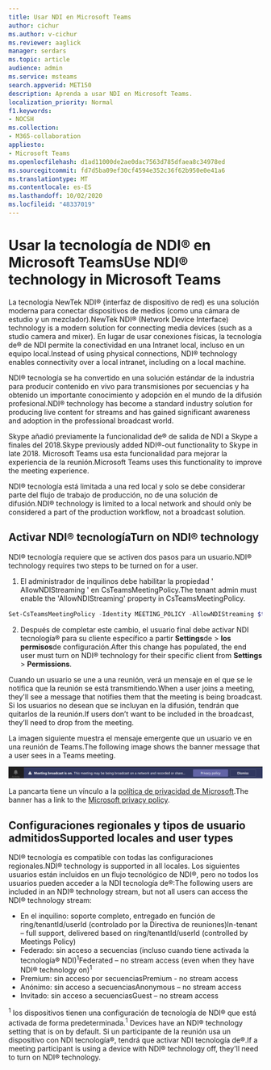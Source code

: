 ```yaml
---
title: Usar NDI en Microsoft Teams
author: cichur
ms.author: v-cichur
ms.reviewer: aaglick
manager: serdars
ms.topic: article
audience: admin
ms.service: msteams
search.appverid: MET150
description: Aprenda a usar NDI en Microsoft Teams.
localization_priority: Normal
f1.keywords:
- NOCSH
ms.collection:
- M365-collaboration
appliesto:
- Microsoft Teams
ms.openlocfilehash: d1ad11000de2ae0dac7563d785dfaea8c34978ed
ms.sourcegitcommit: fd7d5ba09ef30cf4594e352c36f62b950e0e41a6
ms.translationtype: MT
ms.contentlocale: es-ES
ms.lasthandoff: 10/02/2020
ms.locfileid: "48337019"
---
```

# <a name="use-ndi-technology-in-microsoft-teams"></a><span data-ttu-id="87c57-103">Usar la tecnología de NDI® en Microsoft Teams</span><span class="sxs-lookup"><span data-stu-id="87c57-103">Use NDI® technology in Microsoft Teams</span></span>

 <span data-ttu-id="87c57-104">La tecnología NewTek NDI® (interfaz de dispositivo de red) es una solución moderna para conectar dispositivos de medios (como una cámara de estudio y un mezclador).</span><span class="sxs-lookup"><span data-stu-id="87c57-104">NewTek NDI® (Network Device Interface) technology is a modern solution for connecting media devices (such as a studio camera and mixer).</span></span> <span data-ttu-id="87c57-105">En lugar de usar conexiones físicas, la tecnología de® de NDI permite la conectividad en una Intranet local, incluso en un equipo local.</span><span class="sxs-lookup"><span data-stu-id="87c57-105">Instead of using physical connections, NDI® technology enables connectivity over a local intranet, including on a local machine.</span></span>

<span data-ttu-id="87c57-106">NDI® tecnología se ha convertido en una solución estándar de la industria para producir contenido en vivo para transmisiones por secuencias y ha obtenido un importante conocimiento y adopción en el mundo de la difusión profesional.</span><span class="sxs-lookup"><span data-stu-id="87c57-106">NDI® technology has become a standard industry solution for producing live content for streams and has gained significant awareness and adoption in the professional broadcast world.</span></span>

<span data-ttu-id="87c57-107">Skype añadió previamente la funcionalidad de® de salida de NDI a Skype a finales del 2018.</span><span class="sxs-lookup"><span data-stu-id="87c57-107">Skype previously added NDI®-out functionality to Skype in late 2018.</span></span> <span data-ttu-id="87c57-108">Microsoft Teams usa esta funcionalidad para mejorar la experiencia de la reunión.</span><span class="sxs-lookup"><span data-stu-id="87c57-108">Microsoft Teams uses this functionality to improve the meeting experience.</span></span>

<span data-ttu-id="87c57-109">NDI® tecnología está limitada a una red local y solo se debe considerar parte del flujo de trabajo de producción, no de una solución de difusión.</span><span class="sxs-lookup"><span data-stu-id="87c57-109">NDI® technology is limited to a local network and should only be considered a part of the production workflow, not a broadcast solution.</span></span>

## <a name="turn-on-ndi-technology"></a><span data-ttu-id="87c57-110">Activar NDI® tecnología</span><span class="sxs-lookup"><span data-stu-id="87c57-110">Turn on NDI® technology</span></span>

<span data-ttu-id="87c57-111">NDI® tecnología requiere que se activen dos pasos para un usuario.</span><span class="sxs-lookup"><span data-stu-id="87c57-111">NDI® technology requires two steps to be turned on for a user.</span></span>

1. <span data-ttu-id="87c57-112">El administrador de inquilinos debe habilitar la propiedad ' AllowNDIStreaming ' en CsTeamsMeetingPolicy.</span><span class="sxs-lookup"><span data-stu-id="87c57-112">The tenant admin must enable the 'AllowNDIStreaming' property in CsTeamsMeetingPolicy.</span></span>

```PowerShell
Set-CsTeamsMeetingPolicy -Identity MEETING_POLICY -AllowNDIStreaming $true
```

2. <span data-ttu-id="87c57-113">Después de completar este cambio, el usuario final debe activar NDI tecnología® para su cliente específico a partir **Settings**de  >  **los permisos**de configuración.</span><span class="sxs-lookup"><span data-stu-id="87c57-113">After this change has populated, the end user must turn on NDI® technology for their specific client from **Settings** > **Permissions**.</span></span>

<span data-ttu-id="87c57-114">Cuando un usuario se une a una reunión, verá un mensaje en el que se le notifica que la reunión se está transmitiendo.</span><span class="sxs-lookup"><span data-stu-id="87c57-114">When a user joins a meeting, they'll see a message that notifies them that the meeting is being broadcast.</span></span> <span data-ttu-id="87c57-115">Si los usuarios no desean que se incluyan en la difusión, tendrán que quitarlos de la reunión.</span><span class="sxs-lookup"><span data-stu-id="87c57-115">If users don’t want to be included in the broadcast, they’ll need to drop from the meeting.</span></span>

<span data-ttu-id="87c57-116">La imagen siguiente muestra el mensaje emergente que un usuario ve en una reunión de Teams.</span><span class="sxs-lookup"><span data-stu-id="87c57-116">The following image shows the banner message that a user sees in a Teams meeting.</span></span>

![NDI® banner tecnológico que se muestra en una reunión de Teams.](media/NDI-disclosure.png)

<span data-ttu-id="87c57-118">La pancarta tiene un vínculo a la [política de privacidad de Microsoft](https://aka.ms/teamsprivacy).</span><span class="sxs-lookup"><span data-stu-id="87c57-118">The banner has a link to the [Microsoft privacy policy](https://aka.ms/teamsprivacy).</span></span>

## <a name="supported-locales-and-user-types"></a><span data-ttu-id="87c57-119">Configuraciones regionales y tipos de usuario admitidos</span><span class="sxs-lookup"><span data-stu-id="87c57-119">Supported locales and user types</span></span>

<span data-ttu-id="87c57-120">NDI® tecnología es compatible con todas las configuraciones regionales.</span><span class="sxs-lookup"><span data-stu-id="87c57-120">NDI® technology is supported in all locales.</span></span> <span data-ttu-id="87c57-121">Los siguientes usuarios están incluidos en un flujo tecnológico de NDI®, pero no todos los usuarios pueden acceder a la NDI tecnología de®:</span><span class="sxs-lookup"><span data-stu-id="87c57-121">The following users are included in an NDI® technology stream, but not all users can access the NDI® technology stream:</span></span>

- <span data-ttu-id="87c57-122">En el inquilino: soporte completo, entregado en función de ring/tenantId/userId (controlado por la Directiva de reuniones)</span><span class="sxs-lookup"><span data-stu-id="87c57-122">In-tenant – full support, delivered based on ring/tenantId/userId (controlled by Meetings Policy)</span></span>
- <span data-ttu-id="87c57-123">Federado: sin acceso a secuencias (incluso cuando tiene activada la tecnología® NDI)<sup>1</sup></span><span class="sxs-lookup"><span data-stu-id="87c57-123">Federated – no stream access (even when they have NDI® technology on)<sup>1</sup></span></span>
- <span data-ttu-id="87c57-124">Premium: sin acceso por secuencias</span><span class="sxs-lookup"><span data-stu-id="87c57-124">Premium - no stream access</span></span>
- <span data-ttu-id="87c57-125">Anónimo: sin acceso a secuencias</span><span class="sxs-lookup"><span data-stu-id="87c57-125">Anonymous – no stream access</span></span>
- <span data-ttu-id="87c57-126">Invitado: sin acceso a secuencias</span><span class="sxs-lookup"><span data-stu-id="87c57-126">Guest – no stream access</span></span>  

<span data-ttu-id="87c57-127"><sup>1</sup> los dispositivos tienen una configuración de tecnología de NDI® que está activada de forma predeterminada.</span><span class="sxs-lookup"><span data-stu-id="87c57-127"><sup>1</sup> Devices have an NDI® technology setting that is on by default.</span></span> <span data-ttu-id="87c57-128">Si un participante de la reunión usa un dispositivo con NDI tecnología®, tendrá que activar NDI tecnología de®.</span><span class="sxs-lookup"><span data-stu-id="87c57-128">If a meeting participant is using a device with NDI® technology off, they'll need to turn on NDI® technology.</span></span>
